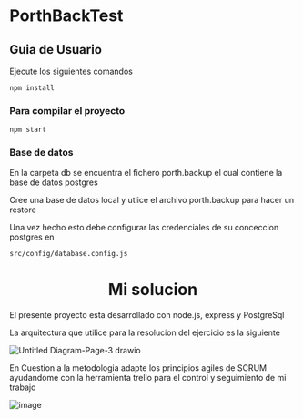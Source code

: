 # PorthBackTest
## Guia de Usuario

Ejecute los siguientes comandos
```
npm install
```

### Para compilar el proyecto
```
npm start
```
### Base de datos 

En la carpeta db se encuentra el fichero porth.backup  el cual contiene la base de datos postgres 

Cree una base de datos local y utlice el archivo porth.backup para hacer un restore 

Una vez hecho esto debe configurar las credenciales de su conceccion postgres en 
```
src/config/database.config.js
```

<h1 align="center"> Mi solucion </h1>

El presente proyecto esta desarrollado con node.js, express y PostgreSql

La arquitectura que utilice para la resolucion del ejercicio es la siguiente 

![Untitled Diagram-Page-3 drawio](https://user-images.githubusercontent.com/65741905/152652703-3db1da2e-4869-473a-9fca-ca4311040c48.png)

En Cuestion a la metodologia adapte los principios agiles de SCRUM ayudandome con la herramienta trello para el control y seguimiento de mi trabajo 

![image](https://user-images.githubusercontent.com/65741905/152652805-14fc65e1-fc20-4ea6-96d3-19afd2b4c94c.png)
